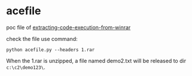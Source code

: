# acefile

poc file of [extracting-code-execution-from-winrar](https://research.checkpoint.com/extracting-code-execution-from-winrar/)

check the file use command:
```
python acefile.py --headers 1.rar
```

When the 1.rar is unzipped, a file named demo2.txt will be released to dir `c:\c2\demo123\`.